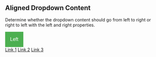 <!DOCTYPE html>
<html>
<head>
<meta name="viewport" content="width=device-width, initial-scale=1">
<style>
.dropbtn {
    background-color: #4CAF50;
    color: white;
    padding: 16px;
    font-size: 16px;
    border: none;
    cursor: pointer;
}

.dropdown {
    position: relative;
    display: inline-block;
}

.dropdown-content {
    display: none;
    position: absolute;
    right: 0;
    background-color: #f9f9f9;
    min-width: 160px;
    box-shadow: 0px 8px 16px 0px rgba(0,0,0,0.2);
    z-index: 1;
}

.dropdown-content a {
    color: black;
    padding: 12px 16px;
    text-decoration: none;
    display: block;
}

.dropdown-content a:hover {background-color: #f1f1f1}

.dropdown:hover .dropdown-content {
    display: block;
}

.dropdown:hover .dropbtn {
    background-color: #3e8e41;
}
</style>
</head>
<body>

<h2>Aligned Dropdown Content</h2>
<p>Determine whether the dropdown content should go from left to right or right to left with the left and right properties.</p>

<div class="dropdown" style="float:left;">
  <button class="dropbtn">Left</button>
  <div class="dropdown-content" style="left:0;">
    <a href="#">Link 1</a>
    <a href="#">Link 2</a>
    <a href="#">Link 3</a>
  </div>
</div>

</div>

</body>
</html>
